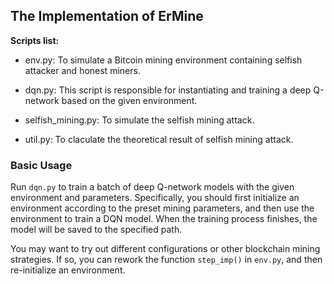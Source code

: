 ## The Implementation of ErMine



**Scripts list:**

- env.py: To simulate a Bitcoin mining environment containing selfish attacker and honest miners.

- dqn.py: This script is responsible for instantiating and training a deep Q-network based on the given environment.

- selfish_mining.py: To simulate the selfish mining attack.

- util.py: To claculate the theoretical result of selfish mining attack.



### Basic Usage

Run `dqn.py` to train a batch of deep Q-network models with the given environment and  parameters. Specifically, you should first initialize an environment according to the preset mining parameters, and then use the environment to train a DQN model. When the training process finishes, the model will be saved to the specified path.



You may want to try out different configurations or other blockchain mining strategies. If so, you can rework the function `step_imp()` in `env.py`, and then re-initialize an environment.




